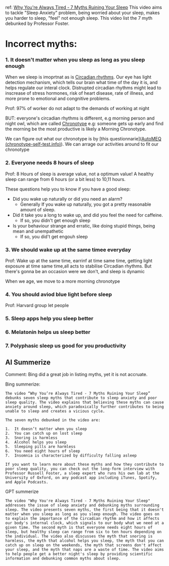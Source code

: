 ref: [Why You're Always Tired - 7 Myths Ruining Your Sleep](https://youtu.be/qlf9-573MhI)
This video aims to tackle "Sleep Anxiety" problem, being worried about your sleep, makes you harder to sleep, "feel" not enough sleep. This video list the 7 myth debunked by Professor Foster.

# Incorrect myths: 

### 1. It doesn't matter when you sleep as long as you sleep enough

When we sleep is imoprtnat as is [Circadian rhythms](Keywords/Circadian%20rhythms.md).
Our eye has light detection mechanism, which tells our brain what time of the day it is, and helps regulate our interal clock.
Distrupted circadian rhythms might lead to inscrease of stress hormones, risk of heart disease, rate of illness, and more prone to emotional and congnitive problems. 

Prof: 97% of worker do not adapt to the demands of working at night

BUT: everyone's circadian rhythms is different, e.g morning person and night owl, which are called [Chronotype](Keywords/Chronotype.md)
e.g: someone gets up early and find the morning be the most productive is likely a Morning Chronotype.

We can figure out what our chronotype is by [this questionnarie]([AutoMEQ (chronotype-self-test.info)](https://chronotype-self-test.info/index.php?sid=61524&newtest=Y)). We can arrage our activities around to fit our chronotype

### 2. Everyone needs 8 hours of sleep

Prof: 8 Hours of sleep is average value, not a optimum value! A healthy sleep can range from 6 hours (or a bit less) to 10,11 hours.

These questions help you to know if you have a good sleep: 
- Did you wake up naturally or did you need an alarm?
	- Generally If you wake up naturally, you got a pretty reasonable amount of sleep.
- Did it take you a long to wake up, and did you feel the need for caffeine.
	- If so, you didn't  get enough sleep
- Is your behaviour strange and erratic, like doing stupid things, being mean and unempathetic
	- If so, you did't get engouh sleep

### 3. We should wake up at the same timee everyday

Prof: Wake up at the same time, earrinf at time same time, getting light exposure at time same time,all acts to stabilise Circadian rhythms. But there's gonna be an occasion were we don't, and sleep is dynamic

When we age, we move to a more morning chronotype


### 4. You should aviod blue light before sleep

Prof: Harvard group let people



### 5. Sleep apps help you sleep better
### 6. Melatonin helps us sleep better
### 7. Polyphasic sleep us good for you productivity


AI Summerize
---
Comment: Bing did a great job in listing myths, yet it is not accruate. 

Bing summerize:

~~~~
The video “Why You’re Always Tired - 7 Myths Ruining Your Sleep” debunks seven sleep myths that contribute to sleep anxiety and poor sleep quality. The video explains that believing these myths can cause anxiety around sleep, which paradoxically further contributes to being unable to sleep and creates a vicious cycle.

The seven myths debunked in the video are:

1.  It doesn’t matter when you sleep
2.  You can catch up on lost sleep
3.  Snoring is harmless
4.  Alcohol helps you sleep
5.  Sleeping pills are harmless
6.  You need eight hours of sleep
7.  Insomnia is characterized by difficulty falling asleep

If you want to learn more about these myths and how they contribute to poor sleep quality, you can check out the long-form interview with Professor Russell Foster, a sleep expert who runs his own lab at the University of Oxford, on any podcast app including iTunes, Spotify, and Apple Podcasts.
~~~~

GPT summerize

~~~~
The video "Why You're Always Tired - 7 Myths Ruining Your Sleep" addresses the issue of sleep anxiety and debunking myths surrounding sleep. The video presents seven myths, the first being that it doesn't matter when you sleep as long as you sleep enough. The video goes on to explain the importance of the Circadian rhythm and how it affects our body's internal clock, which signals to our body what we need at a given time. The second myth is that everyone needs eight hours of sleep, but healthy sleep can range from six to ten hours depending on the individual. The video also discusses the myth that snoring is harmless, the myth that alcohol helps you sleep, the myth that you can catch up on sleep on the weekends, the myth that screens don't affect your sleep, and the myth that naps are a waste of time. The video aims to help people get a better night's sleep by providing scientific information and debunking common myths about sleep.
~~~~